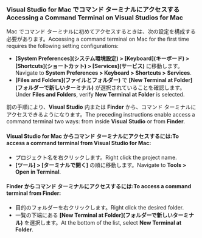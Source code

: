 ### <a name="accessing-a-command-terminal-on-visual-studios-for-mac"></a><span data-ttu-id="94af9-101">Visual Studio for Mac でコマンド ターミナルにアクセスする</span><span class="sxs-lookup"><span data-stu-id="94af9-101">Accessing a Command Terminal on Visual Studios for Mac</span></span>

<span data-ttu-id="94af9-102">Mac でコマンド ターミナルに初めてアクセスするときは、次の設定を構成する必要があります。</span><span class="sxs-lookup"><span data-stu-id="94af9-102">Accessing a command terminal on Mac for the first time requires the following setting configurations:</span></span>

* <span data-ttu-id="94af9-103">**[System Preferences]\(システム環境設定\) > [Keyboard]\(キーボード\) > [Shortcuts]\(ショートカット\) > [Services]\(サービス\)** に移動します。</span><span class="sxs-lookup"><span data-stu-id="94af9-103">Navigate to **System Preferences > Keyboard > Shortcuts > Services**.</span></span>
* <span data-ttu-id="94af9-104">**[Files and Folders]\(ファイルとフォルダー\)** で **[New Terminal at Folder]\(フォルダーで新しいターミナル\)** が選択されていることを確認します。</span><span class="sxs-lookup"><span data-stu-id="94af9-104">Under **Files and Folders**, verify **New Terminal at Folder** is selected.</span></span>

<span data-ttu-id="94af9-105">前の手順により、**Visual Studio** 内または **Finder** から、コマンド ターミナルにアクセスできるようになります。</span><span class="sxs-lookup"><span data-stu-id="94af9-105">The preceding instructions enable access a command terminal two ways: from inside **Visual Studio** or from **Finder**.</span></span> 

#### <a name="to-access-a-command-terminal-from-visual-studio-for-mac"></a><span data-ttu-id="94af9-106">Visual Studio for Mac からコマンド ターミナルにアクセスするには:</span><span class="sxs-lookup"><span data-stu-id="94af9-106">To access a command terminal from Visual Studio for Mac:</span></span>

* <span data-ttu-id="94af9-107">プロジェクト名を右クリックします。</span><span class="sxs-lookup"><span data-stu-id="94af9-107">Right click the project name.</span></span>
* <span data-ttu-id="94af9-108">**[ツール] > [ターミナルで開く]** の順に移動します。</span><span class="sxs-lookup"><span data-stu-id="94af9-108">Navigate to **Tools > Open in Terminal**.</span></span>

#### <a name="to-access-a-command-terminal-from-finder"></a><span data-ttu-id="94af9-109">Finder からコマンド ターミナルにアクセスするには:</span><span class="sxs-lookup"><span data-stu-id="94af9-109">To access a command terminal from Finder:</span></span>

* <span data-ttu-id="94af9-110">目的のフォルダーを右クリックします。</span><span class="sxs-lookup"><span data-stu-id="94af9-110">Right click the desired folder.</span></span>
* <span data-ttu-id="94af9-111">一覧の下端にある **[New Terminal at Folder]\(フォルダーで新しいターミナル\)** を選択します。</span><span class="sxs-lookup"><span data-stu-id="94af9-111">At the bottom of the list, select **New Terminal at Folder**.</span></span>
